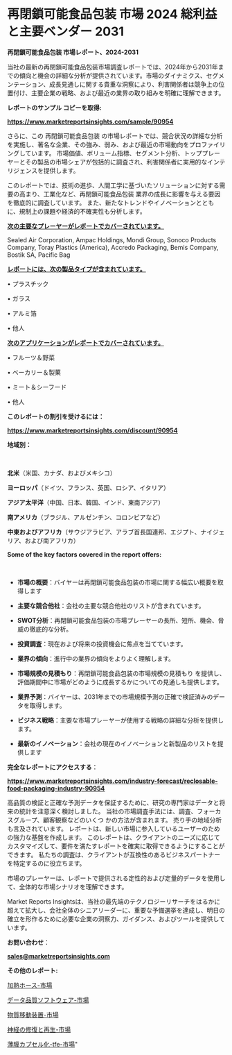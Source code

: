 # 再閉鎖可能食品包装 市場 2024 総利益と主要ベンダー 2031

<strong>再閉鎖可能食品包装 市場レポート、2024-2031</strong>

当社の最新の再閉鎖可能食品包装市場調査レポートでは、2024年から2031年までの傾向と機会の詳細な分析が提供されています。市場のダイナミクス、セグメンテーション、成長見通しに関する貴重な洞察により、利害関係者は競争上の位置付け、主要企業の戦略、および最近の業界の取り組みを明確に理解できます。



<strong>レポートのサンプル コピーを取得:</strong> <a href=https://www.marketreportsinsights.com/sample/90954>

<strong><u>https://www.marketreportsinsights.com/sample/90954</u></strong></a>

さらに、この 再閉鎖可能食品包装 の市場レポートでは、競合状況の詳細な分析を実施し、著名な企業、その強み、弱み、および最近の市場動向をプロファイリングしています。 市場価値、ボリューム指標、セグメント分析、トッププレーヤーとその製品の市場シェアが包括的に調査され、利害関係者に実用的なインテリジェンスを提供します。

このレポートでは、技術の進歩、人間工学に基づいたソリューションに対する需要の高まり、工業化など、再閉鎖可能食品包装 業界の成長に影響を与える要因を徹底的に調査しています。 また、新たなトレンドやイノベーションとともに、規制上の課題や経済的不確実性も分析します。



<strong><u>次の主要なプレーヤーがレポートでカバーされています。</u></strong>

Sealed Air Corporation, Ampac Holdings, Mondi Group, Sonoco Products Company, Toray Plastics (America), Accredo Packaging, Bemis Company, Bostik SA, Pacific Bag



<strong><u><b>レポートには、次の製品タイプが含まれています。</b></u></strong>

• プラスチック

• ガラス

• アルミ箔

• 他人



<strong><u><b>次のアプリケーションがレポートでカバーされています。</b></u></strong>

• フルーツ＆野菜

• ベーカリー＆製菓

• ミート＆シーフード

• 他人



<strong><b>このレポートの割引を受けるには：</b></strong>

<a href=https://www.marketreportsinsights.com/discount/90954>

<strong><u>https://www.marketreportsinsights.com/discount/90954</u></strong></a>



<strong>地域別：</strong>

<strong> </strong>



<strong>北米</strong>（米国、カナダ、およびメキシコ）



<strong>ヨーロッパ</strong>（ドイツ、フランス、英国、ロシア、イタリア）



<strong>アジア太平洋</strong>（中国、日本、韓国、インド、東南アジア）



<strong>南アメリカ</strong>（ブラジル、アルゼンチン、コロンビアなど）



<strong>中東およびアフリカ</strong>（サウジアラビア、アラブ首長国連邦、エジプト、ナイジェリア、および南アフリカ）



<strong>Some of the key factors covered in the report offers:</strong>

<strong> </strong>
<ul>
  <li>

<strong>市場の概要</strong>：バイヤーは再閉鎖可能食品包装の市場に関する幅広い概要を取得します</li>
  <li>

<strong>主要な競合他社</strong>：会社の主要な競合他社のリストが含まれています。</li>
  <li>

<strong>SWOT分析</strong>：再閉鎖可能食品包装の市場プレーヤーの長所、短所、機会、脅威の徹底的な分析。</li>
  <li>

<strong>投資調査</strong>：現在および将来の投資機会に焦点を当てています。</li>
  <li>

<strong>業界の傾向</strong>：進行中の業界の傾向をよりよく理解します。</li>
  <li>

<strong>市場規模の見積もり</strong>：再閉鎖可能食品包装の市場規模の見積もり を提供し、評価期間中に市場がどのように成長するかについての見通しも提供します。</li>
  <li>

<strong>業界予測</strong>：バイヤーは、2031年までの市場規模予測の正確で検証済みのデータを取得します。</li>
  <li>

<strong>ビジネス戦略</strong>：主要な市場プレーヤーが使用する戦略の詳細な分析を提供します。</li>
  <li>

<strong>最新のイノベーション</strong>：会社の現在のイノベーションと新製品のリストを提供します</li>
</ul>


<strong>完全なレポートにアクセスする</strong>：

<a href=https://www.marketreportsinsights.com/industry-forecast/reclosable-food-packaging-industry-90954>

<strong><u>https://www.marketreportsinsights.com/industry-forecast/reclosable-food-packaging-industry-90954</u></strong></a>

高品質の検証と正確な予測データを保証するために、研究の専門家はデータと将来の統計を注意深く検討しました。 当社の市場調査手法には、調査、フォーカスグループ、顧客観察などのいくつ かの方法が含まれます。 売り手の地域分析も言及されています。 レポートは、新しい市場に参入しているユーザーのための強力な基盤を作成します。 このレポートは、クライアントのニーズに応じてカスタマイズして、要件を満たすレポートを確実に取得できるようにすることができます。 私たちの調査は、クライアントが互換性のあるビジネスパートナーを特定するのに役立ちます。

市場のプレーヤーは、レポートで提供される定性的および定量的データを使用して、全体的な市場シナリオを理解できます。

Market Reports Insightsは、当社の最先端のテクノロジーリサーチをはるかに超えて拡大し、会社全体のシニアリーダーに、重要な予備選挙を達成し、明日の確立を形作るために必要な企業の洞察力、ガイダンス、およびツールを提供しています。



<strong><b>お問い合わせ</b></strong>：

<a href=mailto:sales@marketreportsinsights.com>

<strong><u>sales@marketreportsinsights.com</u></strong></a>



<strong>その他のレポート:</strong>

<a href=https://www.linkedin.com/pulse/加熱ホース-市場-2030-年までの需要に焦点を当てた-2023-年調査レポート-pr-news-hub-nqjrf/>加熱ホース-市場</a>

<a href=https://www.linkedin.com/pulse/データ品質ソフトウェア-市場-2023-新興市場-将来の動向と市場需要-fvndf/>データ品質ソフトウェア-市場</a>

<a href=https://www.linkedin.com/pulse/物質移動装置-市場-2023-swot-分析と最新イノベーション-2030-zh4pf/>物質移動装置-市場</a>

<a href=https://www.linkedin.com/pulse/神経の修復と再生-市場-2023-競争分析と事業成長-2030-trend-tracking-toolbox-24-analysis-e6dpf/>神経の修復と再生-市場</a>

<a href=https://www.linkedin.com/pulse/薄膜カプセル化-tfe-市場-2030-年までの需要に焦点を当てた-2023-lztbf/>薄膜カプセル化-tfe-市場</a>"
